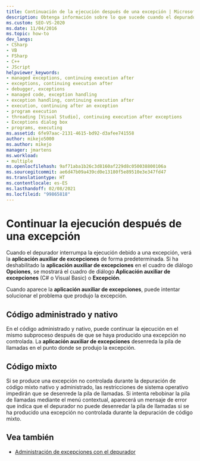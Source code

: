 ```yaml
---
title: Continuación de la ejecución después de una excepción | Microsoft Docs
description: Obtenga información sobre lo que sucede cuando el depurador interrumpe la ejecución debido a una excepción no controlada. Es posible que pueda continuar la ejecución en el mismo subproceso.
ms.custom: SEO-VS-2020
ms.date: 11/04/2016
ms.topic: how-to
dev_langs:
- CSharp
- VB
- FSharp
- C++
- JScript
helpviewer_keywords:
- managed exceptions, continuing execution after
- exceptions, continuing execution after
- debugger, exceptions
- managed code, exception handling
- exception handling, continuing execution after
- execution, continuing after an exception
- program execution
- threading [Visual Studio], continuing execution after exceptions
- Exceptions dialog box
- programs, executing
ms.assetid: 6fe97aac-2131-4615-bd92-d3afee741558
author: mikejo5000
ms.author: mikejo
manager: jmartens
ms.workload:
- multiple
ms.openlocfilehash: 9af71aba1b26c3d8160af229d8c050038800106a
ms.sourcegitcommit: ae6d47b09a439cd0e13180f5e89510e3e347fd47
ms.translationtype: HT
ms.contentlocale: es-ES
ms.lasthandoff: 02/08/2021
ms.locfileid: "99865818"
---
```

# <a name="continuing-execution-after-an-exception"></a>Continuar la ejecución después de una excepción
Cuando el depurador interrumpa la ejecución debido a una excepción, verá la **aplicación auxiliar de excepciones** de forma predeterminada. Si ha deshabilitado la **aplicación auxiliar de excepciones** en el cuadro de diálogo **Opciones**, se mostrará el cuadro de diálogo **Aplicación auxiliar de excepciones** (C# o Visual Basic) o **Excepción**.

 Cuando aparece la **aplicación auxiliar de excepciones**, puede intentar solucionar el problema que produjo la excepción.

## <a name="managed-and-native-code"></a>Código administrado y nativo
 En el código administrado y nativo, puede continuar la ejecución en el mismo subproceso después de que se haya producido una excepción no controlada. La **aplicación auxiliar de excepciones** desenreda la pila de llamadas en el punto donde se produjo la excepción.

## <a name="mixed-code"></a>Código mixto
 Si se produce una excepción no controlada durante la depuración de código mixto nativo y administrado, las restricciones de sistema operativo impedirán que se desenrede la pila de llamadas. Si intenta rebobinar la pila de llamadas mediante el menú contextual, aparecerá un mensaje de error que indica que el depurador no puede desenredar la pila de llamadas si se ha producido una excepción no controlada durante la depuración de código mixto.

## <a name="see-also"></a>Vea también

- [Administración de excepciones con el depurador](../debugger/managing-exceptions-with-the-debugger.md)